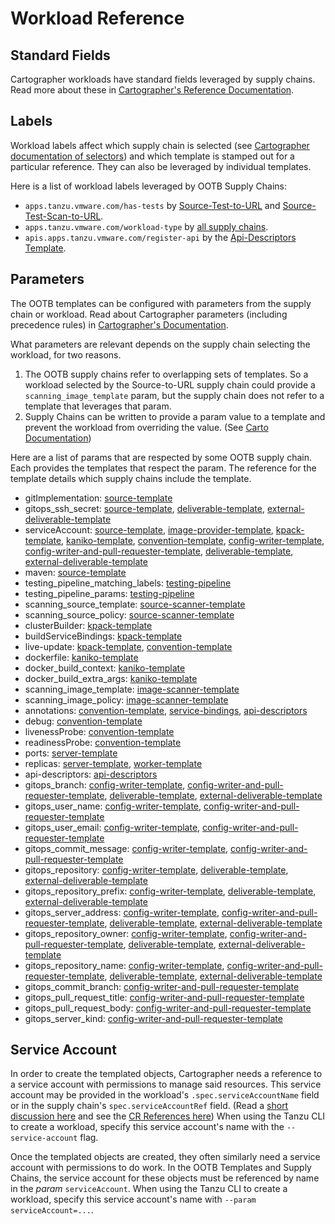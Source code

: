 # Workload Reference

## Standard Fields

Cartographer workloads have standard fields leveraged by supply chains.
Read more about these in [Cartographer's Reference
Documentation](https://cartographer.sh/docs/v0.6.0/reference/workload/#workload).

## Labels

Workload labels affect which supply chain is selected
(see [Cartographer documentation of
selectors](https://cartographer.sh/docs/v0.6.0/architecture/#selectors))
and which template is stamped out for a particular reference. They can also be
leveraged by individual templates.

Here is a list of workload labels leveraged by OOTB Supply Chains:

- `apps.tanzu.vmware.com/has-tests` by
  [Source-Test-to-URL](ootb-supply-chain-reference.hbs.md#source-test-to-url) and
  [Source-Test-Scan-to-URL](ootb-supply-chain-reference.hbs.md#source-test-scan-to-url).
- `apps.tanzu.vmware.com/workload-type` by [all supply chains](ootb-supply-chain-reference.hbs.md).
- `apis.apps.tanzu.vmware.com/register-api` by the [Api-Descriptors Template](ootb-template-reference.hbs.md#api-descriptors).

## Parameters
The OOTB templates can be configured with parameters from the supply chain or workload.
Read about Cartographer parameters (including precedence rules) in [Cartographer's
Documentation](https://cartographer.sh/docs/v0.6.0/templating/#parameters).

What parameters are relevant depends on the supply chain selecting the workload, for two reasons.
1. The OOTB supply chains refer to overlapping sets of templates.
So a workload selected by the Source-to-URL supply chain could provide a `scanning_image_template` param,
but the supply chain does not refer to a template that leverages that param.
2. Supply Chains can be written to provide a param value to a template
  and prevent the workload from overriding the value. (See [Carto
  Documentation](https://cartographer.sh/docs/v0.6.0/tutorials/using-params/#further-information))

Here are a list of params that are respected by some OOTB supply chain.
Each provides the templates that respect the param.
The reference for the template details which supply chains include the template.

- gitImplementation: [source-template](ootb-template-reference.hbs.md#source-template)
- gitops_ssh_secret: [source-template](ootb-template-reference.hbs.md#source-template),
  [deliverable-template](ootb-template-reference.hbs.md#deliverable-template),
  [external-deliverable-template](ootb-template-reference.hbs.md#external-deliverable-template)
- serviceAccount: [source-template](ootb-template-reference.hbs.md#source-template),
  [image-provider-template](ootb-template-reference.hbs.md#image-provider-template),
  [kpack-template](ootb-template-reference.hbs.md#kpack-template),
  [kaniko-template](ootb-template-reference.hbs.md#kaniko-template),
  [convention-template](ootb-template-reference.hbs.md#convention-template),
  [config-writer-template](ootb-template-reference.hbs.md#config-writer-template),
  [config-writer-and-pull-requester-template](ootb-template-reference.hbs.md#config-writer-and-pull-requester-template),
  [deliverable-template](ootb-template-reference.hbs.md#deliverable-template),
  [external-deliverable-template](ootb-template-reference.hbs.md#external-deliverable-template)
- maven: [source-template](ootb-template-reference.hbs.md#source-template)
- testing_pipeline_matching_labels: [testing-pipeline](ootb-template-reference.hbs.md#testing-pipeline)
- testing_pipeline_params: [testing-pipeline](ootb-template-reference.hbs.md#testing-pipeline)
- scanning_source_template: [source-scanner-template](ootb-template-reference.hbs.md#source-scanner-template)
- scanning_source_policy: [source-scanner-template](ootb-template-reference.hbs.md#source-scanner-template)
- clusterBuilder: [kpack-template](ootb-template-reference.hbs.md#kpack-template)
- buildServiceBindings: [kpack-template](ootb-template-reference.hbs.md#kpack-template)
- live-update: [kpack-template](ootb-template-reference.hbs.md#kpack-template),
  [convention-template](ootb-template-reference.hbs.md#convention-template)
- dockerfile: [kaniko-template](ootb-template-reference.hbs.md#kaniko-template)
- docker_build_context: [kaniko-template](ootb-template-reference.hbs.md#kaniko-template)
- docker_build_extra_args: [kaniko-template](ootb-template-reference.hbs.md#kaniko-template)
- scanning_image_template: [image-scanner-template](ootb-template-reference.hbs.md#image-scanner-template)
- scanning_image_policy: [image-scanner-template](ootb-template-reference.hbs.md#image-scanner-template)
- annotations: [convention-template](ootb-template-reference.hbs.md#convention-template),
  [service-bindings](ootb-template-reference.hbs.md#service-bindings),
  [api-descriptors](ootb-template-reference.hbs.md#api-descriptors)
- debug: [convention-template](ootb-template-reference.hbs.md#convention-template)
- livenessProbe: [convention-template](ootb-template-reference.hbs.md#convention-template)
- readinessProbe: [convention-template](ootb-template-reference.hbs.md#convention-template)
- ports: [server-template](ootb-template-reference.hbs.md#server-template)
- replicas: [server-template](ootb-template-reference.hbs.md#server-template),
  [worker-template](ootb-template-reference.hbs.md#worker-template)
- api-descriptors: [api-descriptors](ootb-template-reference.hbs.md#api-descriptors)
- gitops_branch: [config-writer-template](ootb-template-reference.hbs.md#config-writer-template),
  [config-writer-and-pull-requester-template](ootb-template-reference.hbs.md#config-writer-and-pull-requester-template),
  [deliverable-template](ootb-template-reference.hbs.md#deliverable-template),
  [external-deliverable-template](ootb-template-reference.hbs.md#external-deliverable-template)
- gitops_user_name: [config-writer-template](ootb-template-reference.hbs.md#config-writer-template),
  [config-writer-and-pull-requester-template](ootb-template-reference.hbs.md#config-writer-and-pull-requester-template)
- gitops_user_email: [config-writer-template](ootb-template-reference.hbs.md#config-writer-template),
  [config-writer-and-pull-requester-template](ootb-template-reference.hbs.md#config-writer-and-pull-requester-template)
- gitops_commit_message: [config-writer-template](ootb-template-reference.hbs.md#config-writer-template),
  [config-writer-and-pull-requester-template](ootb-template-reference.hbs.md#config-writer-and-pull-requester-template)
- gitops_repository: [config-writer-template](ootb-template-reference.hbs.md#config-writer-template),
  [deliverable-template](ootb-template-reference.hbs.md#deliverable-template),
  [external-deliverable-template](ootb-template-reference.hbs.md#external-deliverable-template)
- gitops_repository_prefix: [config-writer-template](ootb-template-reference.hbs.md#config-writer-template),
  [deliverable-template](ootb-template-reference.hbs.md#deliverable-template),
  [external-deliverable-template](ootb-template-reference.hbs.md#external-deliverable-template)
- gitops_server_address: [config-writer-template](ootb-template-reference.hbs.md#config-writer-template),
  [config-writer-and-pull-requester-template](ootb-template-reference.hbs.md#config-writer-and-pull-requester-template),
  [deliverable-template](ootb-template-reference.hbs.md#deliverable-template),
  [external-deliverable-template](ootb-template-reference.hbs.md#external-deliverable-template)
- gitops_repository_owner: [config-writer-template](ootb-template-reference.hbs.md#config-writer-template),
  [config-writer-and-pull-requester-template](ootb-template-reference.hbs.md#config-writer-and-pull-requester-template),
  [deliverable-template](ootb-template-reference.hbs.md#deliverable-template),
  [external-deliverable-template](ootb-template-reference.hbs.md#external-deliverable-template)
- gitops_repository_name: [config-writer-template](ootb-template-reference.hbs.md#config-writer-template),
  [config-writer-and-pull-requester-template](ootb-template-reference.hbs.md#config-writer-and-pull-requester-template),
  [deliverable-template](ootb-template-reference.hbs.md#deliverable-template),
  [external-deliverable-template](ootb-template-reference.hbs.md#external-deliverable-template)
- gitops_commit_branch: [config-writer-and-pull-requester-template](ootb-template-reference.hbs.md#config-writer-and-pull-requester-template)
- gitops_pull_request_title: [config-writer-and-pull-requester-template](ootb-template-reference.hbs.md#config-writer-and-pull-requester-template)
- gitops_pull_request_body: [config-writer-and-pull-requester-template](ootb-template-reference.hbs.md#config-writer-and-pull-requester-template)
- gitops_server_kind: [config-writer-and-pull-requester-template](ootb-template-reference.hbs.md#config-writer-and-pull-requester-template)


## Service Account

In order to create the templated objects, Cartographer needs a reference to a service account with permissions
to manage said resources.
This service account may be provided in the workload's `.spec.serviceAccountName` field
or in the supply chain's `spec.serviceAccountRef` field.
(Read a [short discussion here](https://cartographer.sh/docs/v0.6.0/tutorials/first-supply-chain/#service-account)
and see the [CR References here](https://cartographer.sh/docs/v0.6.0/reference/workload/))
When using the Tanzu CLI to create a workload,
specify this service account's name with the `--service-account` flag.

Once the templated objects are created,
they often similarly need a service account with permissions to do work.
In the OOTB Templates and Supply Chains,
the service account for these objects must be referenced by name in the _param_ `serviceAccount`.
When using the Tanzu CLI to create a workload,
specify this service account's name with `--param serviceAccount=...`.
